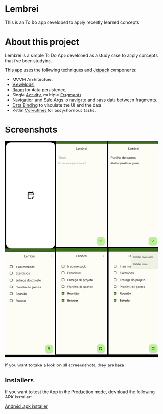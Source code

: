 # Lembrei

This is an To Do app developed to apply recently learned concepts

# About this project

Lembrei is a simple To Do App developed as a study case to apply concepts that i've been studying.

This app uses the following techniques and [Jetpack](https://developer.android.com/jetpack) components:

- MVVM Architecture.
- [ViewModel](https://developer.android.com/topic/libraries/architecture/viewmodel?hl=pt-br)
- [Room](https://developer.android.com/training/data-storage/room) for data persistence.
- Single [Activity](https://developer.android.com/guide/components/activities/intro-activities?hl=pt-br), multiple [Fragments](https://developer.android.com/guide/fragments?gclid=Cj0KCQiAjc2QBhDgARIsAMc3SqST_pEQDdcBxiO-1eEH4fAZXAUin2feUuQHSvjaCd8q5o78ld8KOrwaAqYOEALw_wcB&gclsrc=aw.ds)
- [Navigation](https://developer.android.com/guide/navigation/navigation-getting-started) and [Safe Args](https://developer.android.com/guide/navigation/navigation-pass-data) to navigate and pass data between fragments.
- [Data Binding](https://developer.android.com/topic/libraries/data-binding) to vinculate the UI and the data.
- Kotlin [Coroutines](https://kotlinlang.org/docs/coroutines-overview.html) for assychornous tasks.

# Screenshots

![Preview-Screens](https://github.com/michael-pessoni/lembrei-app/blob/master/Screens.png)


If you want to take a look on all screensshots, they are [here](https://drive.google.com/drive/folders/1nESkRVMxmx9brA0rIQmgOf1AYvEbc1Qy?usp=sharing)

## Installers

If you want to test the App in the Production mode, download the following APK installer:

[Android .apk installer](https://drive.google.com/file/d/1cE-4h_5ctiWJEe6ZLcgpWfEVH2U5XPrW/view?usp=sharing)
